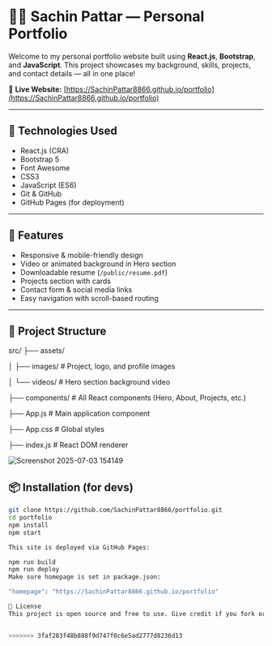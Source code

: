 # 👨‍💻 Sachin Pattar — Personal Portfolio

Welcome to my personal portfolio website built using **React.js**, **Bootstrap**, and **JavaScript**. This project showcases my background, skills, projects, and contact details — all in one place!

🔗 **Live Website:** [https://SachinPattar8866.github.io/portfolio](https://SachinPattar8866.github.io/portfolio)

---

## 🚀 Technologies Used

- React.js (CRA)
- Bootstrap 5
- Font Awesome
- CSS3
- JavaScript (ES6)
- Git & GitHub
- GitHub Pages (for deployment)

---

## 📂 Features

- Responsive & mobile-friendly design
- Video or animated background in Hero section
- Downloadable resume (`/public/resume.pdf`)
- Projects section with cards
- Contact form & social media links
- Easy navigation with scroll-based routing

---

## 📁 Project Structure

src/
├── assets/

│ ├── images/ # Project, logo, and profile images

│ └── videos/ # Hero section background video

├── components/ # All React components (Hero, About, Projects, etc.)

├── App.js # Main application component

├── App.css # Global styles

├── index.js # React DOM renderer






![Screenshot 2025-07-03 154149](https://github.com/user-attachments/assets/e3f2852a-c6d4-4905-a90c-179c766cf5b5)


## 📦 Installation (for devs)

```bash
git clone https://github.com/SachinPattar8866/portfolio.git
cd portfolio
npm install
npm start

This site is deployed via GitHub Pages:

npm run build
npm run deploy
Make sure homepage is set in package.json:

"homepage": "https://SachinPattar8866.github.io/portfolio"

📝 License
This project is open source and free to use. Give credit if you fork or use parts of it.


>>>>>>> 3faf283f48b888f9d747f0c6e5ad2777d8236d13
